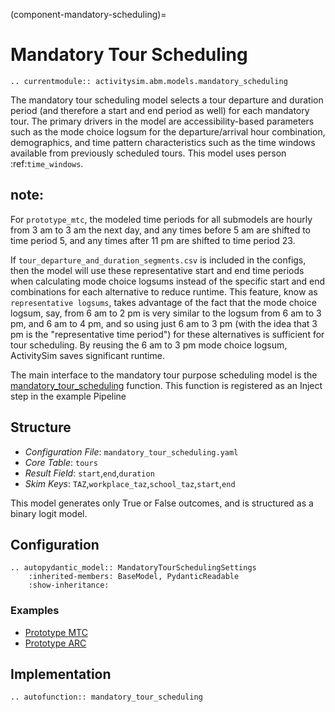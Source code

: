 (component-mandatory-scheduling)=
# Mandatory Tour Scheduling

```{eval-rst}
.. currentmodule:: activitysim.abm.models.mandatory_scheduling
```

The mandatory tour scheduling model selects a tour departure and duration period (and therefore a
start and end period as well) for each mandatory tour.   The primary drivers in the model are
accessibility-based parameters such as the mode choice logsum for the departure/arrival hour
combination, demographics, and time pattern characteristics such as the time windows available
from previously scheduled tours. This model uses person :ref:`time_windows`.


## note:
   For `prototype_mtc`, the modeled time periods for all submodels are hourly from 3 am to 3 am the next day, and any times before 5 am are shifted to time period 5, and any times after 11 pm are shifted to time period 23.


If ``tour_departure_and_duration_segments.csv`` is included in the configs, then the model
will use these representative start and end time periods when calculating mode choice logsums
instead of the specific start and end combinations for each alternative to reduce runtime.  This
feature, know as ``representative logsums``, takes advantage of the fact that the mode choice logsum,
say, from 6 am to 2 pm is very similar to the logsum from 6 am to 3 pm, and 6 am to 4 pm, and so using
just 6 am to 3 pm (with the idea that 3 pm is the "representative time period") for these alternatives is
sufficient for tour scheduling.  By reusing the 6 am to 3 pm mode choice logsum, ActivitySim saves
significant runtime.

The main interface to the mandatory tour purpose scheduling model is the
[mandatory_tour_scheduling](activitysim.abm.models.mandatory_scheduling.mandatory_tour_scheduling)
function.  This function is registered as an Inject step in the example Pipeline

## Structure

- *Configuration File*: `mandatory_tour_scheduling.yaml`
- *Core Table*: `tours`
- *Result Field*: `start`,`end`,`duration`
- *Skim Keys*: `TAZ`,`workplace_taz`,`school_taz`,`start`,`end`

This model generates only True or False outcomes, and is structured as a binary
logit model.


## Configuration

```{eval-rst}
.. autopydantic_model:: MandatoryTourSchedulingSettings
    :inherited-members: BaseModel, PydanticReadable
    :show-inheritance:
```

### Examples

- [Prototype MTC](https://github.com/ActivitySim/activitysim/blob/main/activitysim/examples/prototype_mtc/configs/mandatory_tour_scheduling.yaml)
- [Prototype ARC](https://github.com/ActivitySim/activitysim/blob/main/activitysim/examples/prototype_arc/configs/mandatory_tour_scheduling.yaml)

## Implementation

```{eval-rst}
.. autofunction:: mandatory_tour_scheduling
```
